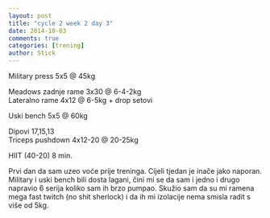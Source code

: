 ```yaml
---
layout: post
title: "cycle 2 week 2 day 3"
date: 2014-10-03
comments: true
categories: [trening]
author: Stick
---
```


Military press 5x5 @ 45kg  

Meadows zadnje rame 3x30 @ 6-4-2kg  
Lateralno rame 4x12 @ 6-5kg + drop setovi  

Uski bench 5x5 @ 60kg  

Dipovi 17,15,13  
Triceps pushdown 4x12-20 @ 20-25kg  

HIIT (40-20) 8 min.   

Prvi dan da sam uzeo voće prije treninga. Cijeli tjedan je inače jako naporan. Military i uski bench bili dosta lagani, čini mi se da sam i jedno i drugo napravio 6 serija koliko sam ih brzo pumpao. Skužio sam da su mi ramena mega fast twitch (no shit sherlock) i da ih mi izolacije nema smisla radit s više od 5kg.